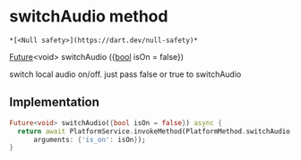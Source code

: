 


# switchAudio method




    *[<Null safety>](https://dart.dev/null-safety)*




[Future](https://api.flutter.dev/flutter/dart-async/Future-class.html)&lt;void> switchAudio
({[bool](https://api.flutter.dev/flutter/dart-core/bool-class.html) isOn = false})





<p>switch local audio on/off.
just pass false or true to switchAudio</p>



## Implementation

```dart
Future<void> switchAudio({bool isOn = false}) async {
  return await PlatformService.invokeMethod(PlatformMethod.switchAudio,
      arguments: {'is_on': isOn});
}
```








